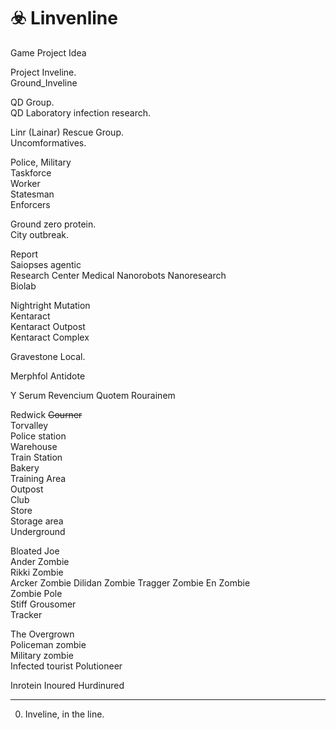 # ☣️ Linvenline
Game Project Idea

Project Inveline.  
Ground_Inveline  

QD Group.   
QD Laboratory infection research.

Linr (Lainar) Rescue Group.  
Uncomformatives.  

Police, Military  
Taskforce  
Worker  
Statesman  
Enforcers  

Ground zero protein.  
City outbreak.  

Report  
Saiopses agentic  
Research Center Medical Nanorobots Nanoresearch  
Biolab  

Nightright Mutation  
Kentaract  
Kentaract Outpost  
Kentaract Complex  

Gravestone Local.

Merphfol Antidote

Y Serum
Revencium
Quotem
Rourainem
 
Redwick ~~Gourner~~  
Torvalley   
Police station   
Warehouse  
Train Station  
Bakery   
Training Area  
Outpost  
Club  
Store    
Storage area   
Underground  

Bloated Joe  
Ander Zombie   
Rikki Zombie  
Arcker Zombie
Dilidan Zombie
Tragger Zombie
En Zombie   
Zombie Pole   
Stiff Grousomer      
Tracker    

The Overgrown    
Policeman zombie  
Military zombie  
Infected tourist
Polutioneer  


Inrotein
Inoured
Hurdinured
____
0. Inveline, in the line.
